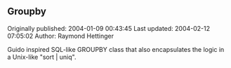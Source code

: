 ## Groupby 
Originally published: 2004-01-09 00:43:45 
Last updated: 2004-02-12 07:05:02 
Author: Raymond Hettinger 
 
Guido inspired SQL-like GROUPBY class that also encapsulates the logic in a Unix-like "sort | uniq".
